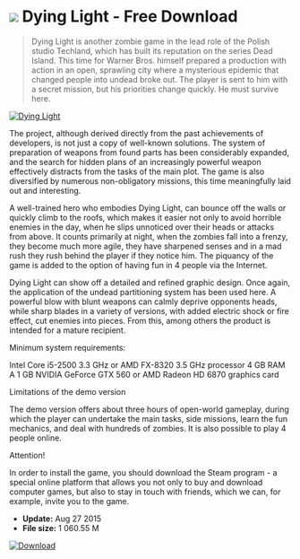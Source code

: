 # ![](https://cdn.softexe.net/static/icon/win.gif) Dying Light  - Free Download

> Dying Light is another zombie game in the lead role of the Polish studio Techland, which has built its reputation on the series Dead Island. This time for Warner Bros. himself prepared a production with action in an open, sprawling city where a mysterious epidemic that changed people into undead broke out. The player is sent to him with a secret mission, but his priorities change quickly. He must survive here.

[![Dying Light](https://gallery.dpcdn.pl/imgc/Tools/61270/g_-_420x350_1.5_-_x20150827092143_0.jpg)](https://softexe.net/win/games-entertainment/shooters/dying-light:pbcdg.html)

The project, although derived directly from the past achievements of developers, is not just a copy of well-known solutions. The system of preparation of weapons from found parts has been considerably expanded, and the search for hidden plans of an increasingly powerful weapon effectively distracts from the tasks of the main plot. The game is also diversified by numerous non-obligatory missions, this time meaningfully laid out and interesting.
 
 
 A well-trained hero who embodies Dying Light, can bounce off the walls or quickly climb to the roofs, which makes it easier not only to avoid horrible enemies in the day, when he slips unnoticed over their heads or attacks from above. It counts primarily at night, when the zombies fall into a frenzy, they become much more agile, they have sharpened senses and in a mad rush they rush behind the player if they notice him. The piquancy of the game is added to the option of having fun in 4 people via the Internet.
 
 
 Dying Light can show off a detailed and refined graphic design. Once again, the application of the undead partitioning system has been used here. A powerful blow with blunt weapons can calmly deprive opponents heads, while sharp blades in a variety of versions, with added electric shock or fire effect, cut enemies into pieces. From this, among others the product is intended for a mature recipient.
 
 
 
 
 Minimum system requirements:
 
 Intel Core i5-2500 3.3 GHz or AMD FX-8320 3.5 GHz processor
 4 GB RAM
 A 1 GB NVIDIA GeForce GTX 560 or AMD Radeon HD 6870 graphics card
 
 
 Limitations of the demo version
 
 The demo version offers about three hours of open-world gameplay, during which the player can undertake the main tasks, side missions, learn the fun mechanics, and deal with hundreds of zombies. It is also possible to play 4 people online.
 
 
 Attention!
 
 In order to install the game, you should download the Steam program - a special online platform that allows you not only to buy and download computer games, but also to stay in touch with friends, which we can, for example, invite you to the game.


- **Update:** Aug 27 2015
- **File size:** 1 060.55 M

[![Download](https://cdn.softexe.net/static/img/download.png)](https://softexe.net/win/games-entertainment/shooters/dying-light:pbcdg.html)

